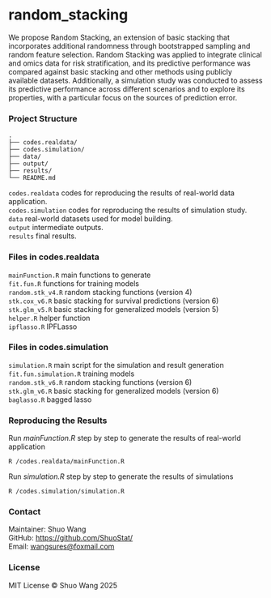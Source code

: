 # random_stacking

We propose Random Stacking, an extension of basic stacking that incorporates additional randomness through bootstrapped sampling and random feature selection. Random Stacking was applied to integrate clinical and omics data for risk stratification, and its predictive performance was compared against basic stacking and other methods using publicly available datasets. Additionally, a simulation study was conducted to assess its predictive performance across different scenarios and to explore its properties, with a particular focus on the sources of prediction error. 

### Project Structure

```
.
├── codes.realdata/
├── codes.simulation/
├── data/
├── output/
├── results/
└── README.md
```
`codes.realdata` codes for reproducing the results of real-world data application.  
`codes.simulation` codes for reproducing the results of simulation study.  
`data` real-world datasets used for model building.  
`output` intermediate outputs.    
`results` final results.

### Files in codes.realdata

`mainFunction.R` main functions to generate   
`fit.fun.R` functions for training models  
`random.stk_v4.R` random stacking functions (version 4)  
`stk.cox_v6.R` basic stacking for survival predictions (version 6)  
`stk.glm_v5.R` basic stacking for generalized models (version 5)  
`helper.R` helper function  
`ipflasso.R` IPFLasso  

### Files in codes.simulation

`simulation.R` main script for the simulation and result generation  
`fit.fun.simulation.R` training models   
`random.stk_v6.R` random stacking functions (version 6)  
`stk.glm_v6.R` basic stacking for generalized models (version 6)  
`baglasso.R` bagged lasso  

### Reproducing the Results

Run *mainFunction.R* step by step to generate the results of real-world application  
```
R /codes.realdata/mainFunction.R
```
Run *simulation.R* step by step to generate the results of simulations  
```
R /codes.simulation/simulation.R
```

### Contact

Maintainer: Shuo Wang  
GitHub: https://github.com/ShuoStat/  
Email: wangsures@foxmail.com  

### License

MIT License © Shuo Wang 2025

